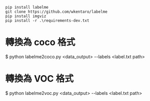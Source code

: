 
```
pip install labelme
git clone https://github.com/wkentaro/labelme
pip install imgviz
pip install -r .\requirements-dev.txt
```

# 轉換為 coco 格式
$ python labelme2coco.py <data> <data_output> --labels <label.txt path>
# 轉換為 VOC 格式
$ python labelme2voc.py <data> <data_output> --labels <label.txt path>